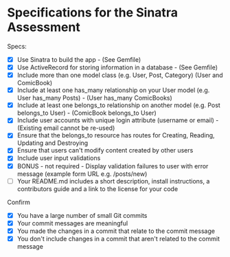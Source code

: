 # Specifications for the Sinatra Assessment

Specs:
- [x] Use Sinatra to build the app - (See Gemfile)
- [x] Use ActiveRecord for storing information in a database - (See Gemfile)
- [x] Include more than one model class (e.g. User, Post, Category) (User and ComicBook)
- [x] Include at least one has_many relationship on your User model (e.g. User has_many Posts) - (User has_many ComicBooks)
- [x] Include at least one belongs_to relationship on another model (e.g. Post belongs_to User) - (ComicBook belongs_to User)
- [x] Include user accounts with unique login attribute (username or email) - (Existing email cannot be re-used)
- [x] Ensure that the belongs_to resource has routes for Creating, Reading, Updating and Destroying
- [x] Ensure that users can't modify content created by other users
- [x] Include user input validations
- [x] BONUS - not required - Display validation failures to user with error message (example form URL e.g. /posts/new)
- [ ] Your README.md includes a short description, install instructions, a contributors guide and a link to the license for your code

Confirm
- [x] You have a large number of small Git commits
- [x] Your commit messages are meaningful
- [x] You made the changes in a commit that relate to the commit message
- [x] You don't include changes in a commit that aren't related to the commit message